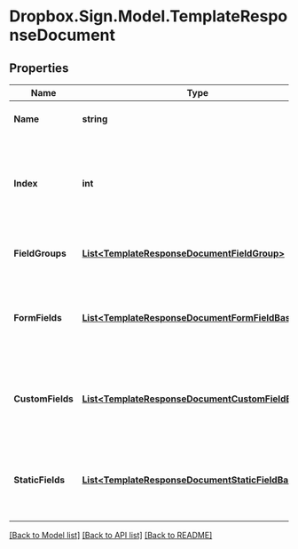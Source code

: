 # Dropbox.Sign.Model.TemplateResponseDocument

## Properties

Name | Type | Description | Notes
------------ | ------------- | ------------- | -------------
**Name** | **string** |  Name of the associated file.  | [optional] 
**Index** | **int** |  Document ordering, the lowest index is displayed first and the highest last (0-based indexing).  | [optional] 
**FieldGroups** | [**List&lt;TemplateResponseDocumentFieldGroup&gt;**](TemplateResponseDocumentFieldGroup.md) |  An array of Form Field Group objects.  | [optional] 
**FormFields** | [**List&lt;TemplateResponseDocumentFormFieldBase&gt;**](TemplateResponseDocumentFormFieldBase.md) |  An array of Form Field objects containing the name and type of each named field.  | [optional] 
**CustomFields** | [**List&lt;TemplateResponseDocumentCustomFieldBase&gt;**](TemplateResponseDocumentCustomFieldBase.md) |  An array of Form Field objects containing the name and type of each named field.  | [optional] 
**StaticFields** | [**List&lt;TemplateResponseDocumentStaticFieldBase&gt;**](TemplateResponseDocumentStaticFieldBase.md) |  An array describing static overlay fields. **NOTE** only available for certain subscriptions.  | [optional] 

[[Back to Model list]](../README.md#documentation-for-models) [[Back to API list]](../README.md#documentation-for-api-endpoints) [[Back to README]](../README.md)

